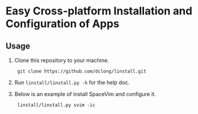 # Easy Cross-platform Installation and Configuration of Apps

## Usage

1. Clone this repository to your machine.

        git clone https://github.com/dclong/linstall.git

2. Run `linstall/linstall.py -h` for the help doc.

3. Below is an example of install SpaceVim and configure it.

        linstall/linstall.py svim -ic
